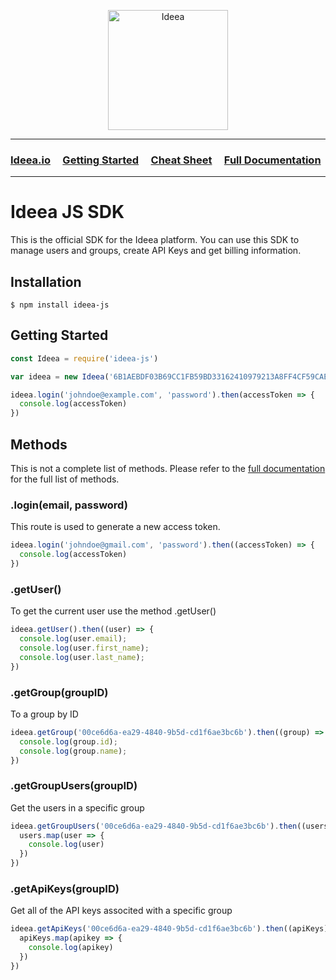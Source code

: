 <p align="center">
  <img width="192" src="https://ideea.io/static/img/logo-text.svg" alt="Ideea">
</p>

---

### [Ideea.io](https://ideea.io) &nbsp;&nbsp;&nbsp; [Getting Started](https://ideea.io/ideea) &nbsp;&nbsp;&nbsp; [Cheat Sheet](https://github.com/Ideea-inc/ideea-js/blob/master/docs/cheat-sheet.md) &nbsp;&nbsp;&nbsp; [Full Documentation](https://ideea.io/docs/ideea)

---

# Ideea JS SDK
This is the official SDK for the Ideea platform. You can use this SDK to manage users and groups, create API Keys and get billing information.


## Installation
```
$ npm install ideea-js
```

## Getting Started
```js
const Ideea = require('ideea-js')

var ideea = new Ideea('6B1AEBDF03B69CC1FB59BD33162410979213A8FF4CF59CAE54E3436D5535E318')

ideea.login('johndoe@example.com', 'password').then(accessToken => {
  console.log(accessToken)
})
```


## Methods
This is not a complete list of methods. Please refer to the [full documentation](https://ideea.io/ideea/docs) for the full list of methods.


### .login(email, password)
This route is used to generate a new access token.

```js
ideea.login('johndoe@gmail.com', 'password').then((accessToken) => {
  console.log(accessToken)
})
```


### .getUser()
To get the current user use the method .getUser()

```js
ideea.getUser().then((user) => {
  console.log(user.email);
  console.log(user.first_name);
  console.log(user.last_name);
})
```

### .getGroup(groupID)
To a group by ID

```js
ideea.getGroup('00ce6d6a-ea29-4840-9b5d-cd1f6ae3bc6b').then((group) => {
  console.log(group.id);
  console.log(group.name);
})
```

### .getGroupUsers(groupID)
Get the users in a specific group

```js
ideea.getGroupUsers('00ce6d6a-ea29-4840-9b5d-cd1f6ae3bc6b').then((users) => {
  users.map(user => {
    console.log(user)
  })
})
```

### .getApiKeys(groupID)
Get all of the API keys associted with a specific group

```js
ideea.getApiKeys('00ce6d6a-ea29-4840-9b5d-cd1f6ae3bc6b').then((apiKeys) => {
  apiKeys.map(apikey => {
    console.log(apikey)
  })
})
```
